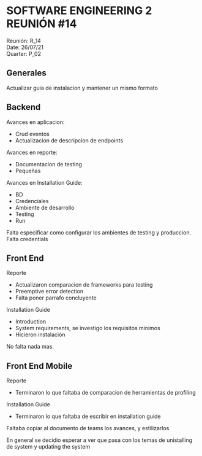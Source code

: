 
# SOFTWARE ENGINEERING 2 REUNIÓN #14

Reunión: R_14<br>
Date: 26/07/21<br>
Quarter: P_02<br>

<!-- ================================================== [CONTENIDO] ================================================= -->

## Generales

Actualizar guia de instalacion y mantener un mismo formato

## Backend

Avances en aplicacion:

- Crud eventos
- Actualizacion de descripcion de endpoints

Avances en reporte:

- Documentacion de testing
- Pequeñas

Avances en Installation Guide:

- BD
- Credenciales
- Ambiente de desarrollo
- Testing
- Run

Falta especificar como configurar los ambientes de testing y produccion.
Falta credentials

## Front End

Reporte

- Actualizaron comparacion de frameworks para testing
- Preemptive error detection
- Falta poner parrafo concluyente

Installation Guide

- Introduction
- System requirements, se investigo los requisitos minimos
- Hicieron instalación

No falta nada mas.

## Front End Mobile

Reporte

- Terminaron lo que faltaba de comparacion de herramientas de profiling

Installation Guide

- Terminaron lo que faltaba de escribir en installation guide

Faltaba copiar al documento de teams los avances, y estilizarlos

En general se decidio esperar a ver que pasa con los temas de unistalling de system y updating the system
